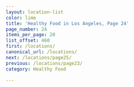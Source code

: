 ```yaml
---
layout: location-list
color: lime
title: 'Healthy Food in Los Angeles, Page 24'
page_number: 24
items_per_page: 20
list_offset: 460
first: /locations/
canonical_url: /locations/
next: /locations/page25/
previous: /locations/page23/
category: Healthy Food

---
```

